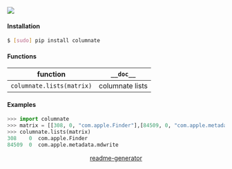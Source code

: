 <!--
https://pypi.org/project/readme-generator/
-->

[![](https://img.shields.io/pypi/pyversions/columnate.svg?longCache=True)](https://pypi.org/project/columnate/)

#### Installation
```bash
$ [sudo] pip install columnate
```

#### Functions
function|`__doc__`
-|-
`columnate.lists(matrix)` |columnate lists

#### Examples
```python
>>> import columnate
>>> matrix = [[308, 0, "com.apple.Finder"],[84509, 0, "com.apple.metadata.mdwrite"]]
>>> columnate.lists(matrix)
308    0  com.apple.Finder
84509  0  com.apple.metadata.mdwrite
```

<p align="center">
    <a href="https://pypi.org/project/readme-generator/">readme-generator</a>
</p>